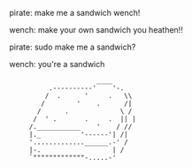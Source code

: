 pirate: make me a sandwich wench!

wench: make your own sandwich you heathen!!

pirate: sudo make me a sandwich?

wench: you're a sandwich

                          ____
              .----------'    '-.
             /  .      '     .   \\
            /        '    .      /|
           /      .             \ /
          /  ' .       .     .  || |
         /.___________    '    / //
         |._          '------'| /|
         '.............______.-' /  
         |-.                  | /
         `"""""""""""""-.....-'
         
